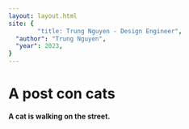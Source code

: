 ```yaml
---
layout: layout.html
site: {
        "title: Trung Nguyen - Design Engineer",
  "author": "Trung Nguyen",
  "year": 2023,
}
---
```


# A post con cats


**A cat is walking on the street.**